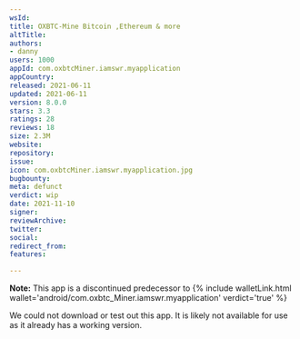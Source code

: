```yaml
---
wsId: 
title: OXBTC-Mine Bitcoin ,Ethereum & more
altTitle: 
authors:
- danny
users: 1000
appId: com.oxbtcMiner.iamswr.myapplication
appCountry: 
released: 2021-06-11
updated: 2021-06-11
version: 8.0.0
stars: 3.3
ratings: 28
reviews: 18
size: 2.3M
website: 
repository: 
issue: 
icon: com.oxbtcMiner.iamswr.myapplication.jpg
bugbounty: 
meta: defunct
verdict: wip
date: 2021-11-10
signer: 
reviewArchive: 
twitter: 
social: 
redirect_from: 
features: 

---
```


**Note:**  This app is a discontinued predecessor to  {% include walletLink.html wallet='android/com.oxbtc_Miner.iamswr.myapplication' verdict='true' %}

We could not download or test out this app. It is likely not available for use as it already has a working version.
